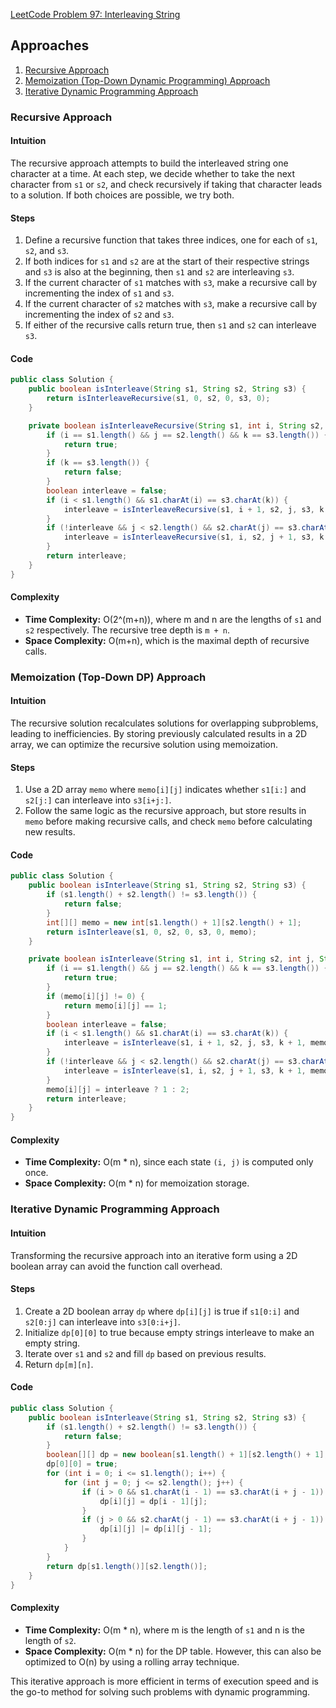 [LeetCode Problem 97: Interleaving String](https://leetcode.com/problems/interleaving-string/)

## Approaches
1. [Recursive Approach](#recursive-approach)
2. [Memoization (Top-Down Dynamic Programming) Approach](#memoization-approach)
3. [Iterative Dynamic Programming Approach](#iterative-dp-approach)

### Recursive Approach

#### Intuition
The recursive approach attempts to build the interleaved string one character at a time. At each step, we decide whether to take the next character from `s1` or `s2`, and check recursively if taking that character leads to a solution. If both choices are possible, we try both.

#### Steps
1. Define a recursive function that takes three indices, one for each of `s1`, `s2`, and `s3`.
2. If both indices for `s1` and `s2` are at the start of their respective strings and `s3` is also at the beginning, then `s1` and `s2` are interleaving `s3`.
3. If the current character of `s1` matches with `s3`, make a recursive call by incrementing the index of `s1` and `s3`.
4. If the current character of `s2` matches with `s3`, make a recursive call by incrementing the index of `s2` and `s3`.
5. If either of the recursive calls return true, then `s1` and `s2` can interleave `s3`.

#### Code

```java
public class Solution {
    public boolean isInterleave(String s1, String s2, String s3) {
        return isInterleaveRecursive(s1, 0, s2, 0, s3, 0);
    }

    private boolean isInterleaveRecursive(String s1, int i, String s2, int j, String s3, int k) {
        if (i == s1.length() && j == s2.length() && k == s3.length()) {
            return true;
        }
        if (k == s3.length()) {
            return false;
        }
        boolean interleave = false;
        if (i < s1.length() && s1.charAt(i) == s3.charAt(k)) {
            interleave = isInterleaveRecursive(s1, i + 1, s2, j, s3, k + 1);
        }
        if (!interleave && j < s2.length() && s2.charAt(j) == s3.charAt(k)) {
            interleave = isInterleaveRecursive(s1, i, s2, j + 1, s3, k + 1);
        }
        return interleave;
    }
}
```

#### Complexity
- **Time Complexity:** O(2^(m+n)), where m and n are the lengths of `s1` and `s2` respectively. The recursive tree depth is `m + n`.
- **Space Complexity:** O(m+n), which is the maximal depth of recursive calls.

### Memoization (Top-Down DP) Approach

#### Intuition
The recursive solution recalculates solutions for overlapping subproblems, leading to inefficiencies. By storing previously calculated results in a 2D array, we can optimize the recursive solution using memoization.

#### Steps
1. Use a 2D array `memo` where `memo[i][j]` indicates whether `s1[i:]` and `s2[j:]` can interleave into `s3[i+j:]`.
2. Follow the same logic as the recursive approach, but store results in `memo` before making recursive calls, and check `memo` before calculating new results.

#### Code

```java
public class Solution {
    public boolean isInterleave(String s1, String s2, String s3) {
        if (s1.length() + s2.length() != s3.length()) {
            return false;
        }
        int[][] memo = new int[s1.length() + 1][s2.length() + 1];
        return isInterleave(s1, 0, s2, 0, s3, 0, memo);
    }

    private boolean isInterleave(String s1, int i, String s2, int j, String s3, int k, int[][] memo) {
        if (i == s1.length() && j == s2.length() && k == s3.length()) {
            return true;
        }
        if (memo[i][j] != 0) {
            return memo[i][j] == 1;
        }
        boolean interleave = false;
        if (i < s1.length() && s1.charAt(i) == s3.charAt(k)) {
            interleave = isInterleave(s1, i + 1, s2, j, s3, k + 1, memo);
        }
        if (!interleave && j < s2.length() && s2.charAt(j) == s3.charAt(k)) {
            interleave = isInterleave(s1, i, s2, j + 1, s3, k + 1, memo);
        }
        memo[i][j] = interleave ? 1 : 2;
        return interleave;
    }
}
```

#### Complexity
- **Time Complexity:** O(m * n), since each state `(i, j)` is computed only once.
- **Space Complexity:** O(m * n) for memoization storage.

### Iterative Dynamic Programming Approach

#### Intuition
Transforming the recursive approach into an iterative form using a 2D boolean array can avoid the function call overhead.

#### Steps
1. Create a 2D boolean array `dp` where `dp[i][j]` is true if `s1[0:i]` and `s2[0:j]` can interleave into `s3[0:i+j]`.
2. Initialize `dp[0][0]` to true because empty strings interleave to make an empty string.
3. Iterate over `s1` and `s2` and fill `dp` based on previous results.
4. Return `dp[m][n]`.

#### Code

```java
public class Solution {
    public boolean isInterleave(String s1, String s2, String s3) {
        if (s1.length() + s2.length() != s3.length()) {
            return false;
        }
        boolean[][] dp = new boolean[s1.length() + 1][s2.length() + 1];
        dp[0][0] = true;
        for (int i = 0; i <= s1.length(); i++) {
            for (int j = 0; j <= s2.length(); j++) {
                if (i > 0 && s1.charAt(i - 1) == s3.charAt(i + j - 1)) {
                    dp[i][j] = dp[i - 1][j];
                }
                if (j > 0 && s2.charAt(j - 1) == s3.charAt(i + j - 1)) {
                    dp[i][j] |= dp[i][j - 1];
                }
            }
        }
        return dp[s1.length()][s2.length()];
    }
}
```

#### Complexity
- **Time Complexity:** O(m * n), where m is the length of `s1` and n is the length of `s2`.
- **Space Complexity:** O(m * n) for the DP table. However, this can also be optimized to O(n) by using a rolling array technique.

This iterative approach is more efficient in terms of execution speed and is the go-to method for solving such problems with dynamic programming.

